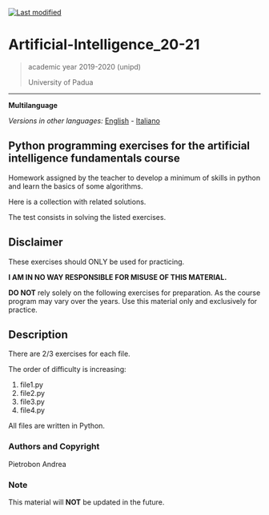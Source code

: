 [![Last modified](https://img.shields.io/badge/Last%20modified-10--Aug--2021-red)](https://github.com/Piero24/F.SW16-17)
# Artificial-Intelligence_20-21

> academic year 2019-2020 (unipd)
>
> University of Padua

---
**Multilanguage**

*Versions in other languages:* [English](https://github.com/Piero24/Artificial-Intelligence_20-21/blob/main/README-EN.md) - [Italiano](https://github.com/Piero24/Artificial-Intelligence_20-21/blob/main/README.md)


## Python programming exercises for the artificial intelligence fundamentals course


Homework assigned by the teacher to develop a minimum of skills in python and learn the basics of some algorithms.

Here is a collection with related solutions.

The test consists in solving the listed exercises.


## Disclaimer


These exercises should ONLY be used for practicing.


**I AM IN NO WAY RESPONSIBLE FOR MISUSE OF THIS MATERIAL.**


**DO NOT** rely solely on the following exercises for preparation.
As the course program may vary over the years.
Use this material only and exclusively for practice.


## Description


There are 2/3 exercises for each file.

The order of difficulty is increasing:

1. file1.py
2. file2.py
3. file3.py
4. file4.py


All files are written in Python.


### Authors and Copyright

Pietrobon Andrea

### Note

This material will **NOT** be updated in the future.
